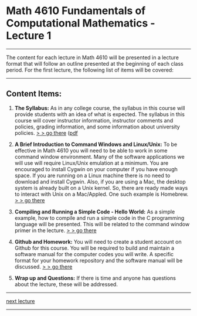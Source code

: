 # Math 4610 Fundamentals of Computational Mathematics  - Lecture 1

---

The content for each lecture in Math 4610 will be presented in a lecture format
that will follow an outline presented at the beginning of each class period.
For the first lecture, the following list of items will be covered:

---

## Content Items:

  1. **The Syllabus:** As in any college course, the syllabus in this
       course will provide students with an idea of what is expected. The
       syllabus in this course will cover instructor information, instructor
       comments and policies, grading information, and some information about
       university policies.
       [> > go there](https://jvkoebbe.github.io/math4610/syllabus/md/syllabus)
       ([pdf](https://jvkoebbe.github.io/math4610/syllabus/pdf/syllabus.pdf)

  2. **A Brief Introduction to Command Windows and Linux/Unix:** To be
       effective in Math 4610 you will need to be able to work in some command
       window environment. Many of the software applications we will use will
       require Linux/Unix emulation at a minimum. You are encouraged to install
       Cygwin on your computer if you have enough space. If you are running
       on a Linux machine there is no need to download and install Cygwin.
       Also, if you are using a Mac, the desktop system is already built on a
       Unix kernel. So, there are ready made ways to interact with Unix on a
       Mac/Appled. One such example is Homebrew.
       [> > go there](https://jvkoebbe.github.io/math4610/lectures/lecture_01/pdf/cygwin_primer.pdf)

  3. **Compiling and Running a Simple Code - Hello World:** As a simple
       example, how to compile and run a simple code in the C programming
       language will be presented. This will be related to the command window
       primer in the lecture.
       [> > go there](https://jvkoebbe.github.io/math4610/lectures/lecture_01/pdf/coding_example.pdf)

  4. **Github and Homework:** You will need to create a student account on
       Github for this course. You will be required to build and maintain a
       software manual for the computer codes you will write. A specific format
       for your homework repository and the software manual will be discussed.
       [> > go there](https://jvkoebbe.github.io/math4610/lectures/lecture_01/pdf/github_primer.pdf)

  5. **Wrap up and Questions:** If there is time and anyone has questions about
       the lecture, these will be addressed.

---

[next lecture](https://jvkoebbe.github.io/math4610/lectures/lecture_02/md/lecture_02)

---

